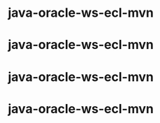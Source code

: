 # java-oracle-ws-ecl-mvn
# java-oracle-ws-ecl-mvn
# java-oracle-ws-ecl-mvn
# java-oracle-ws-ecl-mvn
